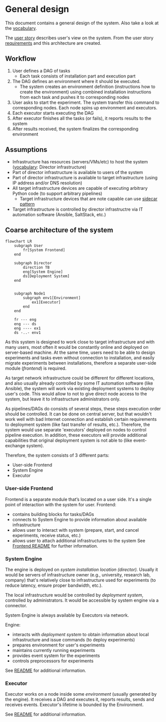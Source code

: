 # General design
This document contains a general design of the system. Also take a look at the [vocabulary](vocabulary.md).

The [user story](userstory.md) describes user's view on the system. From the user story [requirements](requirements.md) and this architecture are created.

## Workflow
1. User defines a DAG of tasks
    - Each task consists of installation part and execution part
2. The DAG defines an environment where it should be executed. 
	- The system creates an environment definition (instructions how to create the environment) using combined installation instructions from each task and pushes it to corresponding nodes
3. User asks to start the experiment. The system transfer this command to corresponding nodes. Each node spins up environment and executors.
4. Each executor starts executing the DAG
5. After executor finishes all the tasks (or fails), it reports results to the system
6. After results received, the system finalizes the corresponding environment

## Assumptions
- Infrastructure has resources (servers/VMs/etc) to host the system ([vocabulary](vocabulary.md): Director infrastructure)
- Part of director infrastructure is available to users of the system
- Part of director infrastructure is available to target infrastructure (using IP address and/or DNS resolution)
- All target infrastructure devices are capable of executing arbitrary Python code (to support arbitrary pipelines)
	- Target infrastructure devices that are note capable can use [sidecar pattern](https://docs.microsoft.com/en-us/azure/architecture/patterns/sidecar)
- Target infrastructure is controlled by director infrastructre via IT automation software (Ansible, SaltStack, etc.)

## Coarse architecture of the system
```mermaid
flowchart LR
	subgraph User
		fr[System Frontend]
	end
	
	subgraph Director
		direction TB
		eng[System Engine]
		ds[Deployment System]
	end
	
	
	subgraph Node1
		subgraph env1[Environment]
			ex1[Executor]
		end
	end
	
	fr --- eng
	eng --- ds
	eng ---- ex1
	ds -..- env1
```

As this system is designed to work close to target infrastructure and with many users, most often it would be constantly online and deployed on server-based machine. At the same time, users need to be able to design experiments and tasks even without connection to installation, and easily migrate experiments between installations, therefore a separate user-side module (*frontend*) is required.

As target network infrastructure could be different for different locations, and also usually already controlled by some IT automation software (like Ansible), the system will work via existing deployment systems to deploy user's code. This would allow to not to give direct node access to the system, but leave it to infrastructure administrators only.

As pipelines/DAGs do consists of several steps, these steps execution order should be controlled. It can be done on central server, but that wouldn't work well with bad Internet connection and establish certain requirements to deployment system (like fast transfer of results, etc.). Therefore, the system would use separate 'executors' deployed on nodes to control pipeline execution. In addition, these executors will provide additional capabilities that original deployment system is not able to (like event-exchange system).

Therefore, the system consists of 3 different parts:
- User-side Frontend
- System Engine
- Executor

### User-side Frontend
Frontend is a separate module that’s located on a user side. It's a single point of interaction with the system for user.
Frontend:
- contains building blocks for tasks/DAGs
- connects to System Engine to provide information about available infrastructure
- allows user to interact with system (prepare, start, and cancel experiments, receive status, etc.)
- allows user to attach additional infrastructures to the system
See [Frontend README](frontend/README.md) for further information.

### System Engine
The engine is deployed on *system installation location (director).* Usually it would be servers of infrastructure owner (e.g., university, research lab, company) that's relatively close to infrastructure used for experiments (to reduce latency, ensure proper bandwidth, etc.).

The local infrastructure would be controlled by *deployment system*, controlled by administrators. It would be accessible by system engine via a connector.

System Engine is always available by Executors via network.

Engine:
- interacts with *deployment system* to obtain information about local infrastructure and issue commands (to deploy experiments)
- prepares environment for user's experiments
- maintains currently running experiments
- provides event system for the experiments
- controls preprocessors for experiments

See [README](director/README.md) for additional information.

### Executor
Executor works on a node inside some *environment* (usually generated by the engine). It receives a DAG and executes it, reports results, sends and receives events. Executor's lifetime is bounded by the Environment.

See [README](executor/README.md) for additional information.
